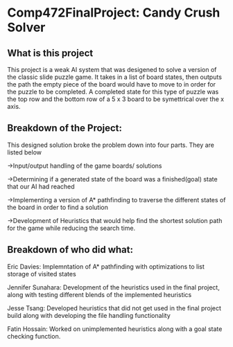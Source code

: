 # Comp472FinalProject: Candy Crush Solver

What is this project
----------------------------------
This project is a weak AI system that was desigened to solve a version of the classic slide puzzle game. It takes in a list of board states, then outputs the path the empty piece of the board would have to move to in order for the puzzle to be completed. A completed state for this type of puzzle was the top row and the bottom row of a 5 x 3 board to be symettrical over the x axis.

Breakdown of the Project:
----------------------------------
This designed solution broke the problem down into four parts. They are listed below

->Input/output handling of the game boards/ solutions

->Determining if a generated state of the board was a finished(goal) state that our AI had reached

->Implementing a version of A* pathfinding to traverse the different states of the board in order to find a solution

->Development of Heuristics that would help find the shortest solution path for the game while reducing the search time.

Breakdown of who did what:
----------------------------------

Eric Davies: Implemntation of A* pathfinding with optimizations to list storage of visited states

Jennifer Sunahara: Development of the heuristics used in the final project, along with testing different blends of the implemented heuristics

Jesse Tsang: Developed heuristics that did not get used in the final project build along with developing the file handling functionality

Fatin Hossain: Worked on unimplemented heuristics along with a goal state checking function.

